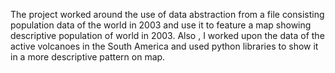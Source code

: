 The project worked around the use of data abstraction from a file consisting population data of the world in 2003 and use it to feature a map showing descriptive population of world in 2003.
Also , I worked upon the data of the active volcanoes in the South America and used python libraries to show it in a more descriptive pattern on map.

